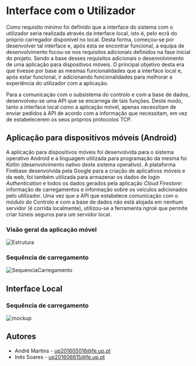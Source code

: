 # Interface com o Utilizador

Como requisito mínimo foi definido que a interface do sistema com o utilizador seria realizada através da interface local, isto é, pelo ecrã do próprio carregador disponível no local. Desta forma, começou-se por desenvolver tal interface e, após esta se encontrar funcional, a equipa de desenvolvimento focou-se nos requisitos adicionais definidos na fase inicial do projeto. Sendo a base desses requisitos adicionais o desenvolvimento de uma aplicação para dispositivos móveis. O principal objetivo desta era que tivesse por base as mesmas funcionalidades que a interface local e, após estar funcional, ir adicionando funcionalidades para melhorar a experiência do utilizador com a aplicação.

Para a comunicação com o subsistema do controlo e com a base de dados, desenvolveu-se uma API que se encarrega de tais funções. Deste modo, tanto a interface local como a aplicação móvel, apenas necessitam de enviar pedidos à API de acordo com a informação que necessitam, em vez de estabelecerem os seus próprios protocolos TCP.

## Aplicação para dispositivos móveis (Android)

A aplicação para dispositivos móveis foi desenvolvida para o sistema operativo Android e a linguagem utilizada para programação da mesma foi Kotlin (desenvolvimento nativo deste sistema operativo). A plataforma Firebase desenvolvida pela Google para a criação de aplicativos móveis e da web, foi também utilizada para armazenar os dados de login *Authentication* e todos os dados gerados pela aplicação *Cloud Firestore*: informação de carregamentos e informação sobre os veículos adicionados pelo utilizador. Uma vez que a API que estabelece comunicação com o módulo do Controlo e com a base de dados não está alojada em nenhum servidor (é corrida localmente), utilizou-se a ferramenta *ngrok* que permite criar túneis seguros para um servidor local.

### Visão geral da aplicação móvel
![Estrutura](https://user-images.githubusercontent.com/47570179/105553859-24931680-5cfe-11eb-92d2-ac456e6e4e08.jpg)

### Sequência de carregamento
![SequenciaCarregamento](https://user-images.githubusercontent.com/47570179/105553458-52c42680-5cfd-11eb-9218-d124b9fc3a19.jpg)


## Interface Local
### Sequência de carregamento
![mockup](https://user-images.githubusercontent.com/47570179/105553817-09c0a200-5cfe-11eb-8317-9f6511755217.jpg)

## Autores
* André Martins - up201605016@fe.up.pt
* Inês Soares - up201606615@fe.up.pt
